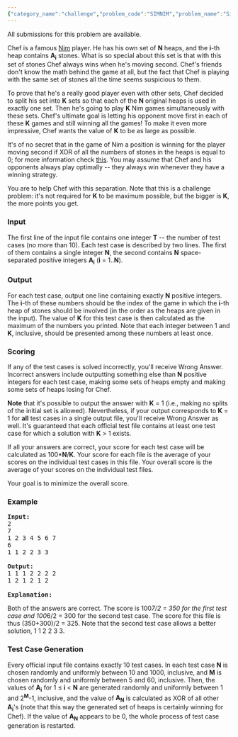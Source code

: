 ```yaml
---
{"category_name":"challenge","problem_code":"SIMNIM","problem_name":"Simultaneous Nim","languages_supported":{"0":"C","1":"CPP14","2":"JAVA","3":"PYTH","4":"PYTH 3.5","5":"CS2","6":"PAS fpc","7":"PAS gpc","8":"RUBY","9":"PHP","10":"GO","11":"NODEJS","12":"HASK","13":"SCALA","14":"D","15":"PERL","16":"FORT","17":"WSPC","18":"ADA","19":"CAML","20":"ICK","21":"BF","22":"ASM","23":"CLPS","24":"PRLG","25":"ICON","26":"SCM qobi","27":"PIKE","28":"ST","29":"NICE","30":"LUA","31":"BASH","32":"NEM","33":"LISP sbcl","34":"LISP clisp","35":"SCM guile","36":"JS","37":"ERL","38":"TCL","39":"PERL6","40":"TEXT","41":"CLOJ","42":"FS"},"max_timelimit":0.806755,"source_sizelimit":50000,"problem_author":"gennady.korotkevich","problem_tester":"laycurse","date_added":"24-01-2012","tags":{"0":"bruteforce","1":"challenge","2":"gauss","3":"gennady","4":"sep12"},"editorial_url":"http://discuss.codechef.com/problems/SIMNIM","time":{"view_start_date":1347346636,"submit_start_date":1347346636,"visible_start_date":1347355800,"end_date":1735669800},"is_direct_submittable":false,"layout":"problem"}
---
```

<span class="solution-visible-txt">All submissions for this problem are available.</span><p>Chef is a famous <a href="http://en.wikipedia.org/wiki/Nim">Nim</a> player. He has his own set of <b>N</b> heaps, and the <b>i</b>-th heap contains <b>A<sub>i</sub></b> stones. What is so special about this set is that with this set of stones Chef always wins when he's moving second. Chef's friends don't know the math behind the game at all, but the fact that Chef is playing with the same set of stones all the time seems suspicious to them.

</p><p>To prove that he's a really good player even with other sets, Chef decided to split his set into <b>K</b> sets so that each of the <b>N</b> original heaps is used in exactly one set. Then he's going to play <b>K</b> Nim games simultaneously with these sets. Chef's ultimate goal is letting his opponent move first in each of these <b>K</b> games and still winning all the games! To make it even more impressive, Chef wants the value of <b>K</b> to be as large as possible.

</p><p>It's of no secret that in the game of Nim a position is winning for the player moving second if XOR of all the numbers of stones in the heaps is equal to 0; for more information check <a href="http://en.wikipedia.org/wiki/Nim#Mathematical_theory">this</a>. You may assume that Chef and his opponents always play optimally -- they always win whenever they have a winning strategy.

</p><p>You are to help Chef with this separation. Note that this is a challenge problem: it's not required for <b>K</b> to be maximum possible, but the bigger is <b>K</b>, the more points you get.

<h3>Input</h3>
</p><p>The first line of the input file contains one integer <b>T</b> -- the number of test cases (no more than 10). Each test case is described by two lines. The first of them contains a single integer <b>N</b>, the second contains <b>N</b> space-separated positive integers <b>A<sub>i</sub></b> (<b>i</b> = 1..<b>N</b>).

<h3>Output</h3>
</p><p>For each test case, output one line containing exactly <b>N</b> positive integers. The <b>i</b>-th of these numbers should be the index of the game in which the <b>i</b>-th heap of stones should be involved (in the order as the heaps are given in the input). The value of <b>K</b> for this test case is then calculated as the maximum of the numbers you printed. Note that each integer between 1 and <b>K</b>, inclusive, should be presented among these numbers at least once.

<h3>Scoring</h3>

</p><p>If any of the test cases is solved incorrectly, you'll receive Wrong Answer. Incorrect answers include outputting something else than <b>N</b> positive integers for each test case, making some sets of heaps empty and making some sets of heaps losing for Chef.

</p><p><b>Note</b> that it's possible to output the answer with <b>K</b> = 1 (i.e., making no splits of the initial set is allowed). Nevertheless, if your output corresponds to <b>K</b> = 1 for <b>all</b> test cases in a single output file, you'll receive Wrong Answer as well. It's guaranteed that each official test file contains at least one test case for which a solution with <b>K</b> &gt; 1 exists.

</p><p>If all your answers are correct, your score for each test case will be calculated as 100*<b>N</b>/<b>K</b>. Your score for each file is the average of your scores on the individual test cases in this file. Your overall score is the average of your scores on the individual test files.

</p><p>Your goal is to minimize the overall score. 

<h3>Example</h3>

<pre>
<b>Input:</b>
2
7
1 2 3 4 5 6 7
6
1 1 2 2 3 3

<b>Output:</b>
1 1 1 2 2 2 2
1 2 1 2 1 2

<b>Explanation:</b>
</pre>
Both of the answers are correct. The score is 100*7/2 = 350 for the first test case and 100*6/2 = 300 for the second test case. The score for this file is thus (350+300)/2 = 325. Note that the second test case allows a better solution, 1 1 2 2 3 3.

<h3>Test Case Generation</h3>

Every official input file contains exactly 10 test cases. In each test case <b>N</b> is chosen randomly and uniformly between 10 and 1000, inclusive, and <b>M</b> is chosen randomly and uniformly between 5 and 60, inclusive. Then, the values of <b>A<sub>i</sub></b> for 1 ≤ <b>i</b> &lt; <b>N</b> are generated randomly and uniformly between 1 and 2<sup><b>M</b></sup>-1, inclusive, and the value of <b>A<sub>N</sub></b> is calculated as XOR of all other <b>A<sub>i</sub></b>'s (note that this way the generated set of heaps is certainly winning for Chef). If the value of <b>A<sub>N</sub></b> appears to be 0, the whole process of test case generation is restarted.</p>